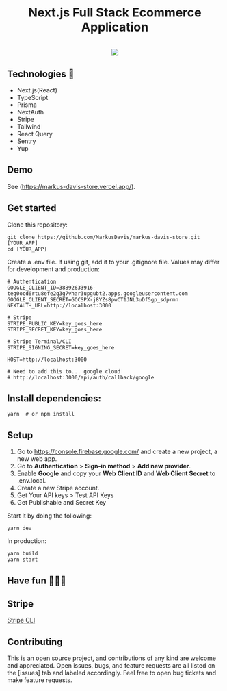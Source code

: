 <h1 align="center">
  Next.js Full Stack Ecommerce Application
 <br /><br />

 <img src="https://user-images.githubusercontent.com/85118308/195030324-fcfe1b9e-4159-470f-a580-bc80dd9eae49.png"  />
<br />
</h1>

## Technologies 🔧

- Next.js(React)
- TypeScript
- Prisma
- NextAuth
- Stripe
- Tailwind
- React Query
- Sentry
- Yup
## Demo
See (https://markus-davis-store.vercel.app/).

## Get started
Clone this repository:

    git clone https://github.com/MarkusDavis/markus-davis-store.git [YOUR_APP]
    cd [YOUR_APP]

Create a .env file. If using git, add it to your .gitignore file.
Values may differ for development and production:

```
# Authentication
GOOGLE_CLIENT_ID=38892633916-teq0ocd6rtu8efe2q3g7vhar3upgubt2.apps.googleusercontent.com
GOOGLE_CLIENT_SECRET=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
NEXTAUTH_URL=http://localhost:3000

# Stripe
STRIPE_PUBLIC_KEY=key_goes_here
STRIPE_SECRET_KEY=key_goes_here

# Stripe Terminal/CLI
STRIPE_SIGNING_SECRET=key_goes_here

HOST=http://localhost:3000

# Need to add this to... google cloud
# http://localhost:3000/api/auth/callback/google
```
## Install dependencies:

    yarn  # or npm install
    
## Setup

1. Go to https://console.firebase.google.com/ and create a new project, a new web app.
3. Go to **Authentication** > **Sign-in method** > **Add new provider**.
4. Enable **Google** and copy your **Web Client ID** and **Web Client Secret** to .env.local.
5. Create a new Stripe account.
6. Get Your API keys > Test API Keys
7. Get Publishable and Secret Key


Start it by doing the following:

    yarn dev

In production:

    yarn build
    yarn start
    
    
## Have fun 🙋‍♂️😊


## Stripe 
[Stripe CLI](https://stripe.com/docs/stripe-cli)

## Contributing

This is an open source project, and contributions of any kind are welcome and appreciated. Open issues, bugs, and feature requests are all listed on the [issues] tab and labeled accordingly. Feel free to open bug tickets and make feature requests.

